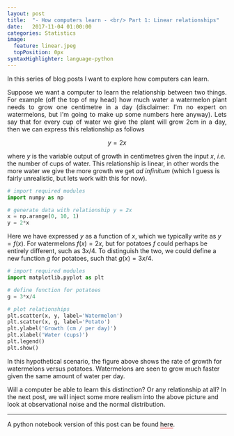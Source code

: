 ```yaml
---
layout: post
title:  "- How computers learn - <br/> Part 1: Linear relationships"
date:   2017-11-04 01:00:00
categories: Statistics
image:
  feature: linear.jpeg
  topPosition: 0px
syntaxHighlighter: language-python
---
```


<p align="justify">
In this series of blog posts I want to explore how computers can learn. 
</p>

<p align="justify">
Suppose we want a computer to learn the relationship between two things. For example (off the top of my head) how much water a watermelon plant needs to grow one centimetre in a day (disclaimer: I'm no expert on watermelons, but I'm going to make up some numbers here anyway). Lets say that for every cup of water we give the plant will grow 2cm in a day, then we can express this relationship as follows    

$$y = 2x$$

where $y$ is the variable output of growth in centimetres given the input $x$, <i>i.e.</i> the number of cups of water. This relationship is linear, in other words the more water we give the more growth we get <i>ad infinitum</i> (which I guess is fairly unrealistic, but lets work with this for now). 
</p>

```python
# import required modules
import numpy as np

# generate data with relationship y = 2x
x = np.arange(0, 10, 1)
y = 2*x
```

<p align="justify">

Here we have expressed $y$ as a function of $x$, which we typically write as $y = f(x)$. For watermelons $f(x) = 2x$, but for potatoes $f$ could perhaps be entirely different, such as $3x/4$. To distinguish the two, we could define a new function $g$ for potatoes, such that $g(x) = 3x/4$.

</p>

```python
# import required modules
import matplotlib.pyplot as plt

# define function for potatoes
g = 3*x/4

# plot relationships
plt.scatter(x, y, label='Watermelon')
plt.scatter(x, g, label='Potato')
plt.ylabel('Growth (cm / per day)')
plt.xlabel('Water (cups)')
plt.legend()
plt.show()
```

<div class="img img--fullContainer img--16xLeading" style="background-image: url({{ site.baseurl_posts_img }}watermelonsPlot.png);"></div>

<p>

In this hypothetical scenario, the figure above shows the rate of growth for watermelons versus potatoes. Watermelons are seen to grow much faster given the same amount of water per day. 

</p>

<p>

Will a computer be able to learn this distinction? Or any relationship at all? In the next post, we will inject some more realism into the above picture and look at observational noise and the normal distribution.

</p>

<hr>

<p>
A python notebook version of this post can be found <a href="https://github.com/arnupretorius/blog/blob/master/How%20computers%20learn/1_linear%20_relationships/17_11_04_linear_relationships.ipynb" style="text-decoration: none; border-bottom: 1px solid #ff0000; color: #000000;">here</a>.
</p>

